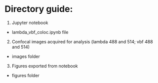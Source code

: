 # Directory guide:

1) Jupyter notebook 
* lambda_vbf_coloc.ipynb file
2) Confocal images acquired for analysis (lambda 488 and 514; vbf 488 and 514) 
* images folder
3) Figures exported from notebook 
* figures folder
